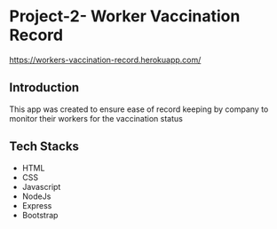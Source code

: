# Project-2- Worker Vaccination Record

https://workers-vaccination-record.herokuapp.com/

## Introduction

This app was created to ensure ease of record keeping by company to monitor their workers for the vaccination status


## Tech Stacks
- HTML
- CSS
- Javascript
- NodeJs
- Express
- Bootstrap

